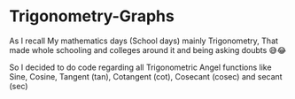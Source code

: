 # Trigonometry-Graphs
<p>As I recall My mathematics days (School days) mainly Trigonometry, That made whole schooling and colleges around it and being asking doubts 😅😂</p>
<p>So I decided to do code regarding all Trigonometric Angel functions like Sine, Cosine, Tangent (tan), Cotangent (cot), Cosecant (cosec) and secant (sec)</p>
